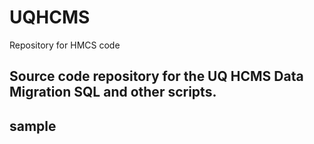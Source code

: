 # UQHCMS
Repository for HMCS code
## Source code repository for the UQ HCMS Data Migration SQL and other scripts.

## sample
